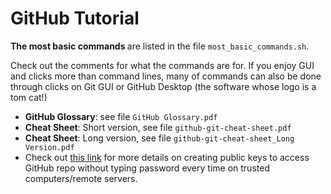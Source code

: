 # GitHub Tutorial

<b>The most basic commands </b>are listed in the file `most_basic_commands.sh`.

Check out the comments for what the commands are for. If you enjoy GUI and clicks more than command lines, many of commands can also be done through clicks on Git GUI or GitHub Desktop (the software whose logo is a tom cat!)

- <b>GitHub Glossary</b>: see file  `GitHub Glossary.pdf`
- <b>Cheat Sheet</b>: Short version, see file  `github-git-cheat-sheet.pdf`
- <b>Cheat Sheet</b>: Long version, see file  `github-git-cheat-sheet_Long Version.pdf`
- Check out [this link](https://help.github.com/articles/generating-ssh-keys/) for more details on creating public keys to access GitHub repo without typing password every time on trusted computers/remote servers.
